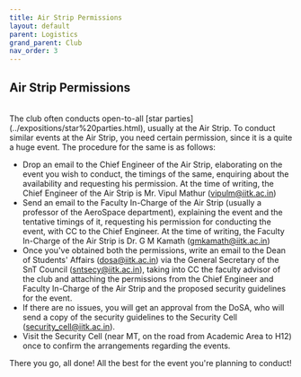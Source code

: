 ```yaml
---
title: Air Strip Permissions
layout: default
parent: Logistics
grand_parent: Club
nav_order: 3
---
```


## Air Strip Permissions

<br />
The club often conducts open-to-all [star parties](../expositions/star%20parties.html), usually at the Air Strip. To conduct similar events at the Air Strip, you need certain permission, since it is a quite a huge event. The procedure for the same is as follows:

- Drop an email to the Chief Engineer of the Air Strip, elaborating on the event you wish to conduct, the timings of the same, enquiring about the availability and requesting his permission. At the time of writing, the Chief Engineer of the Air Strip is Mr. Vipul Mathur ([vipulm@iitk.ac.in](mailto:vipulm@iitk.ac.in))
- Send an email to the Faculty In-Charge of the Air Strip (usually a professor of the AeroSpace department), explaining the event and the tentative timings of it, requesting his permission for conducting the event, with CC to the Chief Engineer. At the time of writing, the Faculty In-Charge of the Air Strip is Dr. G M Kamath ([gmkamath@iitk.ac.in](mailto:gmkamath@iitk.ac.in))
- Once you've obtained both the permissions, write an email to the Dean of Students' Affairs ([dosa@iitk.ac.in](mailto:dosa@iitk.ac.in)) via the General Secretary of the SnT Council ([sntsecy@iitk.ac.in](mailto:sntsecy@iitk.ac.in)), taking into CC the faculty advisor of the club and attaching the permissions from the Chief Engineer and Faculty In-Charge of the Air Strip and the proposed security guidelines for the event.
- If there are no issues, you will get an approval from the DoSA, who will send a copy of the security guidelines to the Security Cell ([security_cell@iitk.ac.in](mailto:security_cell@iitk.ac.in)).
- Visit the Security Cell (near MT, on the road from Academic Area to H12) once to confirm the arrangements regarding the events.

There you go, all done! All the best for the event you're planning to conduct!
